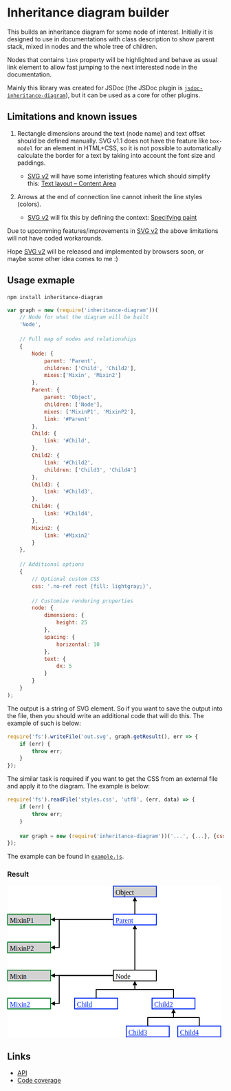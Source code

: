 # Inheritance diagram builder

This builds an inheritance diagram for some node of interest. Initially it is designed to use in documentations with class description to show parent stack, mixed in nodes and the whole tree of children.

Nodes that contains `link` property will be highlighted and behave as usual link element to allow fast jumping to the next interested node in the documentation.

Mainly this library was created for JSDoc (the JSDoc plugin is [`jsdoc-inheritance-diagram`](https://www.npmjs.com/package/jsdoc-inheritance-diagram)), but it can be used as a core for other plugins.


## Limitations and known issues

1. Rectangle dimensions around the text (node name) and text offset should be defined manually. SVG v1.1 does not have the feature like `box-model` for an element in HTML+CSS, so it is not possible to automatically calculate the border for a text by taking into account the font size and paddings.

	* [SVG v2](https://www.w3.org/TR/2016/CR-SVG2-20160915/Overview.html) will have some interisting features which should simplify this: [Text layout – Content Area](https://www.w3.org/TR/2016/CR-SVG2-20160915/text.html#TextLayoutContentArea)

1. Arrows at the end of connection line cannot inherit the line styles (colors).

	* [SVG v2](https://www.w3.org/TR/2016/CR-SVG2-20160915/Overview.html) will fix this by defining the context: [Specifying paint](https://www.w3.org/TR/2016/CR-SVG2-20160915/painting.html#TermContextElement)

Due to upcomming features/improvements in [SVG v2](https://www.w3.org/TR/2016/CR-SVG2-20160915/Overview.html) the above limitations will not have coded workarounds.

Hope [SVG v2](https://www.w3.org/TR/2016/CR-SVG2-20160915/Overview.html) will be released and implemented by browsers soon, or maybe some other idea comes to me :)


## Usage exmaple

```
npm install inheritance-diagram
```

```js
var graph = new (require('inheritance-diagram'))(
	// Node for what the diagram will be built
	'Node',

	// Full map of nodes and relationships
	{
		Node: {
			parent: 'Parent',
			children: ['Child', 'Child2'],
			mixes:['Mixin', 'Mixin2']
		},
		Parent: {
			parent: 'Object',
			children: ['Node'],
			mixes: ['MixinP1', 'MixinP2'],
			link: '#Parent'
		},
		Child: {
			link: '#Child',
		},
		Child2: {
			link: '#Child2',
			children: ['Child3', 'Child4']
		},
		Child3: {
			link: '#Child3',
		},
		Child4: {
			link: '#Child4',
		},
		Mixin2: {
			link: '#Mixin2'
		}
	},

	// Additional options
	{
		// Optional custom CSS
		css: '.no-ref rect {fill: lightgray;}',

		// Customize rendering properties
		node: {
			dimensions: {
				height: 25
			},
			spacing: {
				horizontal: 10
			},
			text: {
				dx: 5
			}
		}
	}
);
```

The output is a string of SVG element. So if you want to save the output into the file, then you should write an additional code that will do this. The example of such is below:

```js
require('fs').writeFile('out.svg', graph.getResult(), err => {
	if (err) {
		throw err;
	}
});
```

The similar task is required if you want to get the CSS from an external file and apply it to the diagram. The example is below:

```js
require('fs').readFile('styles.css', 'utf8', (err, data) => {
	if (err) {
		throw err;
	}

	var graph = new (require('inheritance-diagram'))('...', {...}, {css: data});
});
```

The example can be found in [`example.js`](https://github.com/valerii-zinchenko/inheritance-diagram/blob/master/example.js).


### Result

![Example of an inheritance diagram](example.png)


## Links

* [API](http://valerii-zinchenko.github.io/inheritance-diagram/doc/nightly/index.html)
* [Code coverage](http://valerii-zinchenko.github.io/inheritance-diagram/coverage/lcov-report/index.html)
